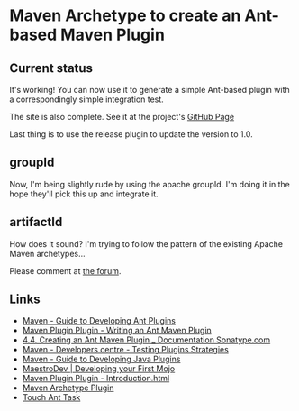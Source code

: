 # Maven Archetype to create an Ant-based Maven Plugin

## Current status

It's working! You can now use it to generate a simple Ant-based plugin with a correspondingly simple integration test.

The site is also complete. See it at the project's [GitHub Page](http://genthaler.github.com/maven-archetype-ant-plugin)

Last thing is to use the release plugin to update the version to 1.0.

## groupId

Now, I'm being slightly rude by using the apache groupId. I'm doing it in the hope they'll pick this up and integrate it.

## artifactId

How does it sound? I'm trying to follow the pattern of the existing Apache Maven archetypes...

Please comment at [the forum](https://github.com/genthaler/maven-archetype-ant-plugin/issues).

## Links

* [Maven - Guide to Developing Ant Plugins](http://maven.apache.org/guides/plugin/guide-ant-plugin-development.html)
* [Maven Plugin Plugin - Writing an Ant Maven Plugin](http://maven.apache.org/plugin-tools/maven-plugin-plugin/examples/ant-mojo.html)
* [4.4. Creating an Ant Maven Plugin _ Documentation Sonatype.com](http://www.sonatype.com/books/mcookbook/reference/ch04s04.html)
* [Maven - Developers centre - Testing Plugins Strategies](http://maven.apache.org/plugin-developers/plugin-testing.html)
* [Maven - Guide to Developing Java Plugins](http://maven.apache.org/guides/plugin/guide-java-plugin-development.html)
* [MaestroDev | Developing your First Mojo](http://www.maestrodev.com/better-builds-with-maven/developing-custom-maven-plugins/developing-your-first-mojo/)
* [Maven Plugin Plugin - Introduction.html](http://maven.apache.org/plugin-tools/maven-plugin-plugin)
* [Maven Archetype Plugin](http://maven.apache.org/archetype/maven-archetype-plugin)
* [Touch Ant Task](http://ant.apache.org/manual/Tasks/touch.html)  
